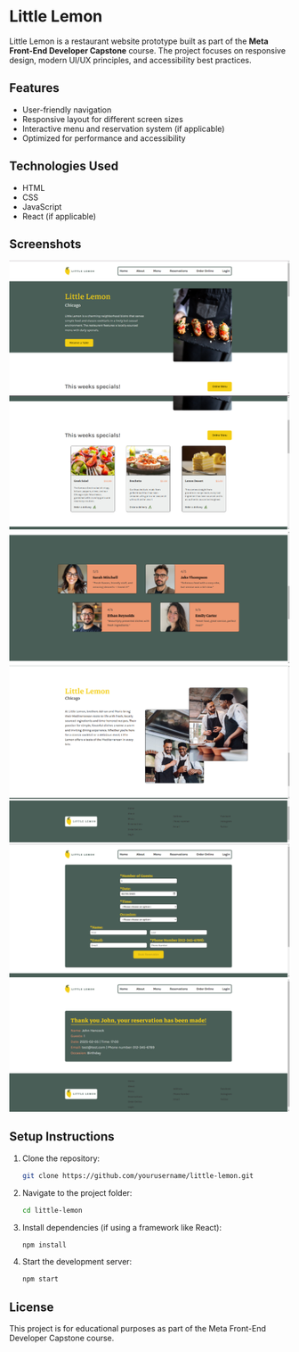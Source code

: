 # Little Lemon

Little Lemon is a restaurant website prototype built as part of the **Meta Front-End Developer Capstone** course. The project focuses on responsive design, modern UI/UX principles, and accessibility best practices.

## Features
- User-friendly navigation
- Responsive layout for different screen sizes
- Interactive menu and reservation system (if applicable)
- Optimized for performance and accessibility

## Technologies Used
- HTML
- CSS
- JavaScript
- React (if applicable)

## Screenshots
![Homepage](final-screenshots/homepage(1).png)
![Homepage](final-screenshots/homepage(2).png)
![Homepage](final-screenshots/homepage(3).png)
![Homepage](final-screenshots/homepage(4).png)
![Homepage](final-screenshots/homepage(5).png)
![Booking Page](final-screenshots/bookingpage.png)
![Confirmed Booking Page](final-screenshots/confirmedbooking.png)

## Setup Instructions
1. Clone the repository:
   ```bash
   git clone https://github.com/yourusername/little-lemon.git
   ```
2. Navigate to the project folder:
   ```bash
   cd little-lemon
   ```
3. Install dependencies (if using a framework like React):
   ```bash
   npm install
   ```
4. Start the development server:
   ```bash
   npm start
   ```

## License
This project is for educational purposes as part of the Meta Front-End Developer Capstone course.
